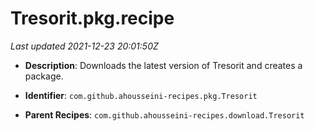 # Tresorit.pkg.recipe

_Last updated 2021-12-23 20:01:50Z_

- **Description**: Downloads the latest version of Tresorit and creates a package.

- **Identifier**: `com.github.ahousseini-recipes.pkg.Tresorit`

- **Parent Recipes**: `com.github.ahousseini-recipes.download.Tresorit`
